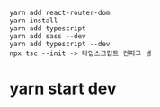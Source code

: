 ```
yarn add react-router-dom
yarn install
yarn add typescript
yarn add sass --dev
yarn add typescript --dev
npx tsc --init -> 타입스크립트 컨피그 생

```
# yarn start dev
